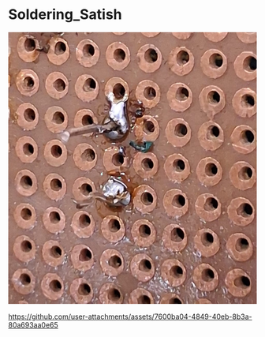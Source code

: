 # Soldering_Satish


![image alt](https://github.com/satishspatil-01/Soldering_Satish/blob/main/IMG-20250821-WA0029.jpg?raw=true)





https://github.com/user-attachments/assets/7600ba04-4849-40eb-8b3a-80a693aa0e65
